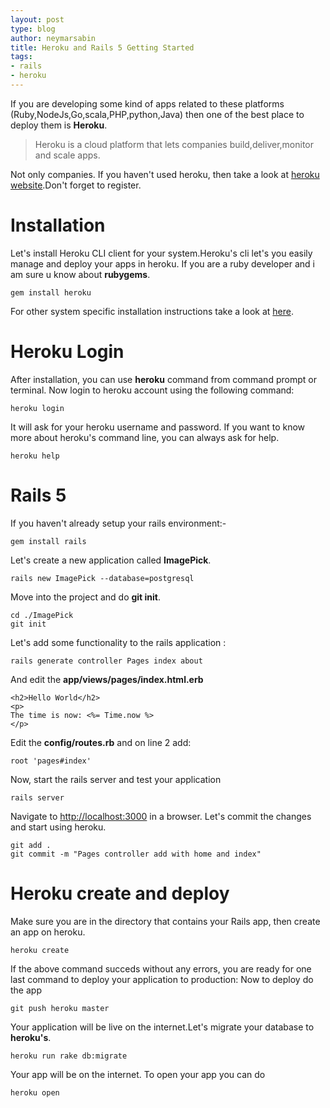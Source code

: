 ```yaml
---
layout: post
type: blog
author: neymarsabin
title: Heroku and Rails 5 Getting Started
tags: 
- rails 
- heroku
--- 
```



If you are developing some kind of apps related to these platforms (Ruby,NodeJs,Go,scala,PHP,python,Java) then one of the 
best place to deploy them is **Heroku**.
<!--more-->

> Heroku is a cloud platform that lets companies build,deliver,monitor and scale apps.

Not only companies.
If you haven't used heroku, then take a look at [heroku website](https://www.heroku.com/what).Don't forget to register.


# Installation

Let's install Heroku CLI client for your system.Heroku's cli let's you easily manage and deploy your apps in heroku.
If you are a ruby developer and i am sure u know about **rubygems**.

    gem install heroku 

For other system specific installation instructions take a look at [here](https://devcenter.heroku.com/articles/heroku-command-line). 


# Heroku Login

After installation, you can use **heroku** command from command prompt or terminal. 
Now login to heroku account using the following command: 

    heroku login

It will ask for your heroku username and password.
If you want to know more about heroku's command line, you can always ask for help.

    heroku help


# Rails 5

If you haven't already setup your rails environment:- 

    gem install rails 

Let's create a new application called **ImagePick**. 

    rails new ImagePick --database=postgresql

Move into the project and do **git init**. 

    cd ./ImagePick
    git init

Let's add some functionality to the rails application :

    rails generate controller Pages index about 

And edit the **app/views/pages/index.html.erb** 

    <h2>Hello World</h2>
    <p>
    The time is now: <%= Time.now %>
    </p>

Edit the **config/routes.rb** and on line 2 add: 

    root 'pages#index' 

Now, start the rails server and test your application

    rails server 

Navigate to <http://localhost:3000> in a browser.
Let's commit the changes and start using heroku.

    git add . 
    git commit -m "Pages controller add with home and index"


# Heroku create and deploy

Make sure you are in the directory that contains your Rails app, then create an app on heroku.

    heroku create

If the above command succeds without any errors, you are ready for one last command to deploy your application to production: 
Now to deploy do the app 

    git push heroku master 

Your application will be live on the internet.Let's migrate your database to **heroku's**. 

    heroku run rake db:migrate

Your app will be on the internet. To open your app you can do

    heroku open
